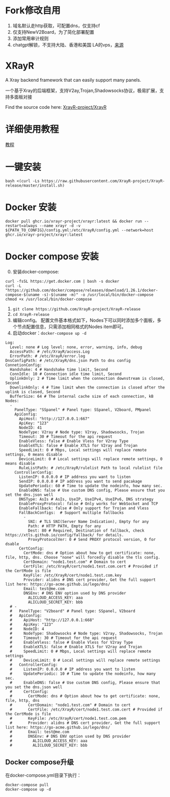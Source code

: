 # Fork修改自用

1. 域名默认走http获取，可配置dns，仅支持cf
2. 仅支持NewV2Board，为了简化部署配置
3. 添加常用审计规则
4. chatgpt解锁，不支持大陆、香港和美国 LA的vps，[来源](https://github.com/fscarmen/warp/blob/main/README.md#通过-warp-解锁-chatgpt-的方法)

# XRayR
A Xray backend framework that can easily support many panels.

一个基于Xray的后端框架，支持V2ay,Trojan,Shadowsocks协议，极易扩展，支持多面板对接

Find the source code here: [XrayR-project/XrayR](https://github.com/XrayR-project/XrayR)

# 详细使用教程

[教程](https://xrayr-project.github.io/XrayR-doc/)

# 一键安装

```
bash <(curl -Ls https://raw.githubusercontent.com/XrayR-project/XrayR-release/master/install.sh)
```
# Docker 安装

```
docker pull ghcr.io/xrayr-project/xrayr:latest && docker run --restart=always --name xrayr -d -v ${PATH_TO_CONFIG}/config.yml:/etc/XrayR/config.yml --network=host ghcr.io/xrayr-project/xrayr:latest
```

# Docker compose 安装
0. 安装docker-compose: 
```
curl -fsSL https://get.docker.com | bash -s docker
curl -L "https://github.com/docker/compose/releases/download/1.26.1/docker-compose-$(uname -s)-$(uname -m)" -o /usr/local/bin/docker-compose
chmod +x /usr/local/bin/docker-compose
```
1. `git clone https://github.com/XrayR-project/XrayR-release`
2. `cd XrayR-release`
3. 编辑config。
配置文件基本格式如下，Nodes下可以同时添加多个面板，多个节点配置信息，只需添加相同格式的Nodes item即可。
4. 启动docker：`docker-compose up -d`
```
Log:
  Level: none # Log level: none, error, warning, info, debug 
  AccessPath: # /etc/XrayR/access.Log
  ErrorPath: # /etc/XrayR/error.log
DnsConfigPath: # /etc/XrayR/dns.json Path to dns config
ConnetionConfig:
  Handshake: 4 # Handshake time limit, Second
  ConnIdle: 10 # Connection idle time limit, Second
  UplinkOnly: 2 # Time limit when the connection downstream is closed, Second
  DownlinkOnly: 4 # Time limit when the connection is closed after the uplink is closed, Second
  BufferSize: 64 # The internal cache size of each connection, kB 
Nodes:
  -
    PanelType: "SSpanel" # Panel type: SSpanel, V2board, PMpanel
    ApiConfig:
      ApiHost: "http://127.0.0.1:667"
      ApiKey: "123"
      NodeID: 41
      NodeType: V2ray # Node type: V2ray, Shadowsocks, Trojan
      Timeout: 30 # Timeout for the api request
      EnableVless: false # Enable Vless for V2ray Type
      EnableXTLS: false # Enable XTLS for V2ray and Trojan
      SpeedLimit: 0 # Mbps, Local settings will replace remote settings, 0 means disable
      DeviceLimit: 0 # Local settings will replace remote settings, 0 means disable
      RuleListPath: # /etc/XrayR/rulelist Path to local rulelist file
    ControllerConfig:
      ListenIP: 0.0.0.0 # IP address you want to listen
      SendIP: 0.0.0.0 # IP address you want to send pacakage
      UpdatePeriodic: 60 # Time to update the nodeinfo, how many sec.
      EnableDNS: false # Use custom DNS config, Please ensure that you set the dns.json well
      DNSType: AsIs # AsIs, UseIP, UseIPv4, UseIPv6, DNS strategy
      EnableProxyProtocol: false # Only works for WebSocket and TCP
      EnableFallback: false # Only support for Trojan and Vless
      FallBackConfigs:  # Support multiple fallbacks
        -
          SNI: # TLS SNI(Server Name Indication), Empty for any
          Path: # HTTP PATH, Empty for any
          Dest: 80 # Required, Destination of fallback, check https://xtls.github.io/config/fallback/ for details.
          ProxyProtocolVer: 0 # Send PROXY protocol version, 0 for dsable
      CertConfig:
        CertMode: dns # Option about how to get certificate: none, file, http, dns. Choose "none" will forcedly disable the tls config.
        CertDomain: "node1.test.com" # Domain to cert
        CertFile: /etc/XrayR/cert/node1.test.com.cert # Provided if the CertMode is file
        KeyFile: /etc/XrayR/cert/node1.test.com.key
        Provider: alidns # DNS cert provider, Get the full support list here: https://go-acme.github.io/lego/dns/
        Email: test@me.com
        DNSEnv: # DNS ENV option used by DNS provider
          ALICLOUD_ACCESS_KEY: aaa
          ALICLOUD_SECRET_KEY: bbb
  # -
  #   PanelType: "V2board" # Panel type: SSpanel, V2board
  #   ApiConfig:
  #     ApiHost: "http://127.0.0.1:668"
  #     ApiKey: "123"
  #     NodeID: 4
  #     NodeType: Shadowsocks # Node type: V2ray, Shadowsocks, Trojan
  #     Timeout: 30 # Timeout for the api request
  #     EnableVless: false # Enable Vless for V2ray Type
  #     EnableXTLS: false # Enable XTLS for V2ray and Trojan
  #     SpeedLimit: 0 # Mbps, Local settings will replace remote settings
  #     DeviceLimit: 0 # Local settings will replace remote settings
  #   ControllerConfig:
  #     ListenIP: 0.0.0.0 # IP address you want to listen
  #     UpdatePeriodic: 10 # Time to update the nodeinfo, how many sec.
  #     EnableDNS: false # Use custom DNS config, Please ensure that you set the dns.json well
  #     CertConfig:
  #       CertMode: dns # Option about how to get certificate: none, file, http, dns
  #       CertDomain: "node1.test.com" # Domain to cert
  #       CertFile: /etc/XrayR/cert/node1.test.com.cert # Provided if the CertMode is file
  #       KeyFile: /etc/XrayR/cert/node1.test.com.pem
  #       Provider: alidns # DNS cert provider, Get the full support list here: https://go-acme.github.io/lego/dns/
  #       Email: test@me.com
  #       DNSEnv: # DNS ENV option used by DNS provider
  #         ALICLOUD_ACCESS_KEY: aaa
  #         ALICLOUD_SECRET_KEY: bbb
```

## Docker compose升级
在docker-compose.yml目录下执行：
```
docker-compose pull
docker-compose up -d
```
